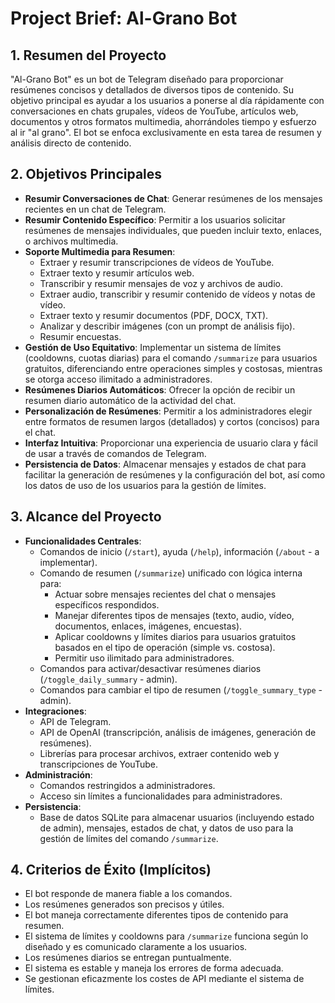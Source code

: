 # Project Brief: Al-Grano Bot

## 1. Resumen del Proyecto

"Al-Grano Bot" es un bot de Telegram diseñado para proporcionar resúmenes concisos y detallados de diversos tipos de contenido. Su objetivo principal es ayudar a los usuarios a ponerse al día rápidamente con conversaciones en chats grupales, vídeos de YouTube, artículos web, documentos y otros formatos multimedia, ahorrándoles tiempo y esfuerzo al ir "al grano". El bot se enfoca exclusivamente en esta tarea de resumen y análisis directo de contenido.

## 2. Objetivos Principales

- **Resumir Conversaciones de Chat**: Generar resúmenes de los mensajes recientes en un chat de Telegram.
- **Resumir Contenido Específico**: Permitir a los usuarios solicitar resúmenes de mensajes individuales, que pueden incluir texto, enlaces, o archivos multimedia.
- **Soporte Multimedia para Resumen**:
  - Extraer y resumir transcripciones de vídeos de YouTube.
  - Extraer texto y resumir artículos web.
  - Transcribir y resumir mensajes de voz y archivos de audio.
  - Extraer audio, transcribir y resumir contenido de vídeos y notas de vídeo.
  - Extraer texto y resumir documentos (PDF, DOCX, TXT).
  - Analizar y describir imágenes (con un prompt de análisis fijo).
  - Resumir encuestas.
- **Gestión de Uso Equitativo**: Implementar un sistema de límites (cooldowns, cuotas diarias) para el comando `/summarize` para usuarios gratuitos, diferenciando entre operaciones simples y costosas, mientras se otorga acceso ilimitado a administradores.
- **Resúmenes Diarios Automáticos**: Ofrecer la opción de recibir un resumen diario automático de la actividad del chat.
- **Personalización de Resúmenes**: Permitir a los administradores elegir entre formatos de resumen largos (detallados) y cortos (concisos) para el chat.
- **Interfaz Intuitiva**: Proporcionar una experiencia de usuario clara y fácil de usar a través de comandos de Telegram.
- **Persistencia de Datos**: Almacenar mensajes y estados de chat para facilitar la generación de resúmenes y la configuración del bot, así como los datos de uso de los usuarios para la gestión de límites.

## 3. Alcance del Proyecto

- **Funcionalidades Centrales**:
  - Comandos de inicio (`/start`), ayuda (`/help`), información (`/about` - a implementar).
  - Comando de resumen (`/summarize`) unificado con lógica interna para:
    - Actuar sobre mensajes recientes del chat o mensajes específicos respondidos.
    - Manejar diferentes tipos de mensajes (texto, audio, vídeo, documentos, enlaces, imágenes, encuestas).
    - Aplicar cooldowns y límites diarios para usuarios gratuitos basados en el tipo de operación (simple vs. costosa).
    - Permitir uso ilimitado para administradores.
  - Comandos para activar/desactivar resúmenes diarios (`/toggle_daily_summary` - admin).
  - Comandos para cambiar el tipo de resumen (`/toggle_summary_type` - admin).
- **Integraciones**:
  - API de Telegram.
  - API de OpenAI (transcripción, análisis de imágenes, generación de resúmenes).
  - Librerías para procesar archivos, extraer contenido web y transcripciones de YouTube.
- **Administración**:
  - Comandos restringidos a administradores.
  - Acceso sin límites a funcionalidades para administradores.
- **Persistencia**:
  - Base de datos SQLite para almacenar usuarios (incluyendo estado de admin), mensajes, estados de chat, y datos de uso para la gestión de límites del comando `/summarize`.

## 4. Criterios de Éxito (Implícitos)

- El bot responde de manera fiable a los comandos.
- Los resúmenes generados son precisos y útiles.
- El bot maneja correctamente diferentes tipos de contenido para resumen.
- El sistema de límites y cooldowns para `/summarize` funciona según lo diseñado y es comunicado claramente a los usuarios.
- Los resúmenes diarios se entregan puntualmente.
- El sistema es estable y maneja los errores de forma adecuada.
- Se gestionan eficazmente los costes de API mediante el sistema de límites.
